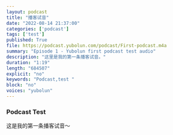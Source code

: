 ```yaml
---
layout: podcast
title: "播客试音"
date: "2022-08-14 21:37:00"
categories: ['podcast']
tags: ['test']
published: True
file: https://podcast.yubolun.com/podcast/First-podcast.m4a
summary: "Episode 1 - Yubolun first podcast test audio"
description: "这里是我的第一条播客试音。"
duration: "1:19" 
length: "684507"
explicit: "no" 
keywords: "Podcast,test "
block: "no" 
voices: "yubolun"
---
```


### Podcast Test

这是我的第一条播客试音～



  

